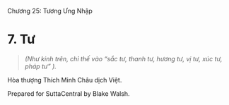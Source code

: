  

Chương 25: Tương Ưng Nhập

# 7\. Tư

> _(Như kinh trên, chỉ thế vào “sắc tư, thanh tư, hương tư, vị tư, xúc tư, pháp tư” )._

Hòa thượng Thích Minh Châu dịch Việt.

Prepared for SuttaCentral by Blake Walsh.